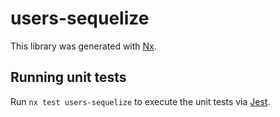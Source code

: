 # users-sequelize

This library was generated with [Nx](https://nx.dev).

## Running unit tests

Run `nx test users-sequelize` to execute the unit tests via [Jest](https://jestjs.io).
